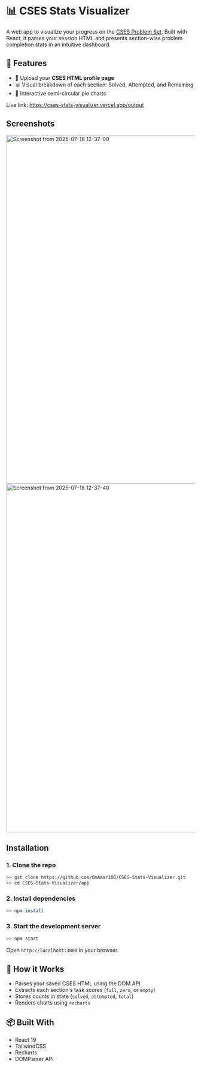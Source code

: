 # 📊 CSES Stats Visualizer

A web app to visualize your progress on the [CSES Problem Set](https://cses.fi/problemset/). Built with React, it parses your session HTML and presents section-wise problem completion stats in an intuitive dashboard.

## 🔧 Features

- 📁 Upload your **CSES HTML profile page**
- 📊 Visual breakdown of each section: Solved, Attempted, and Remaining
- 🥧 Interactive semi-circular pie charts

Live link: https://cses-stats-visualizer.vercel.app/output

## Screenshots

<img width="1856" height="929" alt="Screenshot from 2025-07-18 12-37-00" src="https://github.com/user-attachments/assets/9075d55d-0ae4-48fc-a5a8-aa3b0a2576a0" />

<img width="1856" height="929" alt="Screenshot from 2025-07-18 12-37-40" src="https://github.com/user-attachments/assets/636b5a3f-60e8-4451-ba7a-4706bc2bbc25" />

## Installation

### 1. Clone the repo
```bash
>> git clone https://github.com/OmAmar106/CSES-Stats-Visualizer.git
>> cd CSES-Stats-Visualizer/app
```

### 2. Install dependencies
```bash
>> npm install
```

### 3. Start the development server
```bash
>> npm start
```

Open `http://localhost:3000` in your browser.

## 📝 How it Works

- Parses your saved CSES HTML using the DOM API
- Extracts each section's task scores (`full`, `zero`, or `empty`)
- Stores counts in state (`solved`, `attempted`, `total`)
- Renders charts using `recharts`

## 📦 Built With

- React 19
- TailwindCSS
- Recharts
- DOMParser API
